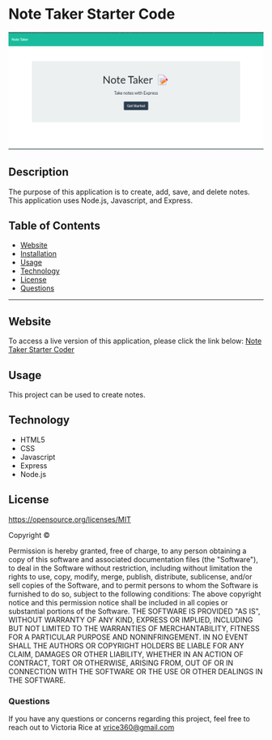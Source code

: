 # Note Taker Starter Code

![ScreenShot](/Screenshot.png)

## Description
The purpose of this application is to create, add, save, and delete notes. This application uses Node.js, Javascript, and Express.

## Table of Contents 
* [Website](#Website)
* [Installation](#Installation)
* [Usage](#Usage)
* [Technology](#technology)
* [License](license)
* [Questions](#Questions)

***

## Website
To access a live version of this application, please click the link below:
[Note Taker Starter Coder](https://note-taker1010.herokuapp.com/)


## Usage
This project can be used to create notes.


## Technology
* HTML5
* CSS 
* Javascript
* Express
* Node.js


## License 
https://opensource.org/licenses/MIT

Copyright © <years> <copyright holder>

Permission is hereby granted, free of charge, to any person obtaining a copy of this software and associated documentation files (the "Software"), to deal in the Software without restriction, including without limitation the rights to use, copy, modify, merge, publish, distribute, sublicense, and/or sell copies of the Software, and to permit persons to whom the Software is furnished to do so, subject to the following conditions:
The above copyright notice and this permission notice shall be included in all copies or substantial portions of the Software.
THE SOFTWARE IS PROVIDED "AS IS", WITHOUT WARRANTY OF ANY KIND, EXPRESS OR IMPLIED, INCLUDING BUT NOT LIMITED TO THE WARRANTIES OF MERCHANTABILITY, FITNESS FOR A PARTICULAR PURPOSE AND NONINFRINGEMENT. IN NO EVENT SHALL THE AUTHORS OR COPYRIGHT HOLDERS BE LIABLE FOR ANY CLAIM, DAMAGES OR OTHER LIABILITY, WHETHER IN AN ACTION OF CONTRACT, TORT OR OTHERWISE, ARISING FROM, OUT OF OR IN CONNECTION WITH THE SOFTWARE OR THE USE OR OTHER DEALINGS IN THE SOFTWARE.



### Questions
If you have any questions or concerns regarding this project, feel free to reach out to Victoria Rice at vrice360@gmail.com
